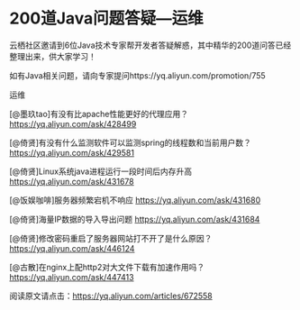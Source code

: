 # 200道Java问题答疑—运维

云栖社区邀请到6位Java技术专家帮开发者答疑解惑，其中精华的200道问答已经整理出来，供大家学习！

如有Java相关问题，请向专家提问https://yq.aliyun.com/promotion/755

运维

[@墨玖tao]有没有比apache性能更好的代理应用？ 
https://yq.aliyun.com/ask/428499

[@倚贤]有没有什么监测软件可以监测spring的线程数和当前用户数？ 
https://yq.aliyun.com/ask/429581

[@倚贤]Linux系统java进程运行一段时间后内存升高 
https://yq.aliyun.com/ask/431678

[@饭娱咖啡]服务器频繁宕机不响应 
https://yq.aliyun.com/ask/431680

[@倚贤]海量IP数据的导入导出问题 
https://yq.aliyun.com/ask/431684

[@倚贤]修改密码重启了服务器网站打不开了是什么原因？ 
https://yq.aliyun.com/ask/446124

[@古散]在nginx上配http2对大文件下载有加速作用吗？ 
https://yq.aliyun.com/ask/447413

阅读原文请点击：https://yq.aliyun.com/articles/672558
